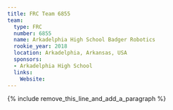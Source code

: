 ```yaml
---
title: FRC Team 6855
team:
  type: FRC
  number: 6855
  name: Arkadelphia High School Badger Robotics
  rookie_year: 2018
  location: Arkadelphia, Arkansas, USA
  sponsors:
  - Arkadelphia High School
  links:
    Website:
---
```


{% include remove_this_line_and_add_a_paragraph %}